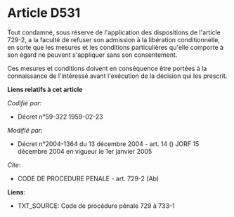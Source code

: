 # Article D531

Tout condamné, sous réserve de l'application des dispositions de l'article 729-2, a la faculté de refuser son admission à la
libération conditionnelle, en sorte que les mesures et les conditions particulières qu'elle comporte à son égard ne peuvent
s'appliquer sans son consentement.

Ces mesures et conditions doivent en conséquence être portées à la connaissance de l'intéressé avant l'exécution de la
décision qui les prescrit.

**Liens relatifs à cet article**

_Codifié par_:

  - Décret n°59-322 1959-02-23

_Modifié par_:

  - Décret n°2004-1364 du 13 décembre 2004 - art. 14 () JORF 15 décembre 2004 en vigueur le 1er janvier 2005

_Cite_:

  - CODE DE PROCEDURE PENALE - art. 729-2 (Ab)

**Liens**:

  - TXT_SOURCE: Code de procédure pénale 729 à 733-1
